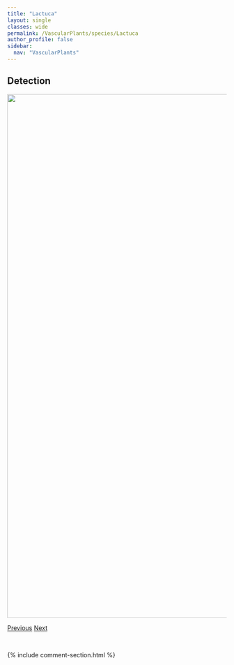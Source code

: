 ```yaml
---
title: "Lactuca"
layout: single
classes: wide
permalink: /VascularPlants/species/Lactuca
author_profile: false
sidebar:
  nav: "VascularPlants"
---
```


<h2>Detection</h2>

<a href="https://drive.google.com/uc?export=view&id=1Jt_9jpfm0TxFsYkkjybjjJBhi4r3dUE2">
<img src="https://drive.google.com/uc?export=view&id=1Jt_9jpfm0TxFsYkkjybjjJBhi4r3dUE2" height = "1200" width = "800">
</a>


<a href="/DevelopmentWebsite/VascularPlants/species/KrascheninnikoviaLanata" class="pagination--pager" title="Krascheninnikovia lanata">Previous</a> <a href="/DevelopmentWebsite/VascularPlants/species/LactucaSerriola" class="pagination--pager" title="Lactuca serriola">Next</a>

<p>&nbsp;</p>

{% include comment-section.html %}
